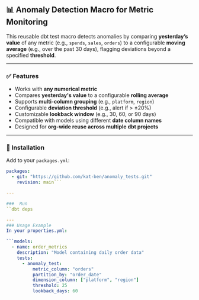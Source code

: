 ## 📊 Anomaly Detection Macro for Metric Monitoring

This reusable dbt test macro detects anomalies by comparing **yesterday’s value** of any metric (e.g., `spends`, `sales`, `orders`) to a configurable **moving average** (e.g., over the past 30 days), flagging deviations beyond a specified **threshold**.

---

### ✅ Features

- Works with **any numerical metric**
- Compares **yesterday's value** to a configurable **rolling average**
- Supports **multi-column grouping** (e.g., `platform`, `region`)
- Configurable **deviation threshold** (e.g., alert if > ±20%)
- Customizable **lookback window** (e.g., 30, 60, or 90 days)
- Compatible with models using different **date column names**
- Designed for **org-wide reuse across multiple dbt projects**

---

### 🔧 Installation

Add to your `packages.yml`:

```yml
packages:
  - git: "https://github.com/kat-ben/anomaly_tests.git"
    revision: main```

---

###  Run
``dbt deps

---
### Usage Example
In your properties.yml:

```models:
  - name: order_metrics
    description: "Model containing daily order data"
    tests:
      - anomaly_test:
          metric_column: "orders"
          partition_by: "order_date"
          dimension_column: ["platform", "region"]
          threshold: 25
          lookback_days: 60



